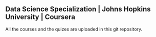 ## Data Science Specialization | Johns Hopkins University | Coursera

All the courses and the quizes are uploaded in this git repository.

